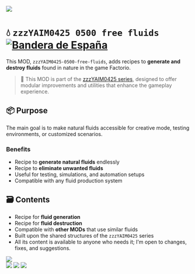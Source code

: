 ![](https://raw.githubusercontent.com/yaim0425/zzzYAIM0425-0500-free-fluids/main/thumbnail.png)

# 💧 `zzzYAIM0425 0500 free fluids` [![Bandera de España](https://flagcdn.com/20x15/es.png)](https://github.com/yaim0425/zzzYAIM0425-0500-free-fluids/blob/main/Doc/README.md)

This MOD, `zzzYAIM0425-0500-free-fluids`, adds recipes to **generate and destroy fluids** found in nature in the game Factorio.

> 🧩 This MOD is part of the [zzzYAIM0425 series](https://github.com/yaim0425), designed to offer modular improvements and utilities that enhance the gameplay experience.

## 📦 Purpose

The main goal is to make natural fluids accessible for creative mode, testing environments, or customized scenarios.

### Benefits

- Recipe to **generate natural fluids** endlessly  
- Recipe to **eliminate unwanted fluids**  
- Useful for testing, simulations, and automation setups  
- Compatible with any fluid production system  

## 🗃️ Contents

- Recipe for **fluid generation**  
- Recipe for **fluid destruction**  
- Compatible with **other MODs** that use similar fluids  
- Built upon the shared structures of the `zzzYAIM0425` series  
- All its content is available to anyone who needs it; I'm open to changes, fixes, and suggestions.

![](https://raw.githubusercontent.com/yaim0425/zzzYAIM0425-0500-free-fluids/main/Doc/base/Screenshot%20(1).png)  
![](https://raw.githubusercontent.com/yaim0425/zzzYAIM0425-0500-free-fluids/main/Doc/base/Screenshot%20(2).png)
![](https://raw.githubusercontent.com/yaim0425/zzzYAIM0425-0500-free-fluids/main/Doc/base/Screenshot%20(3).png)
![](https://raw.githubusercontent.com/yaim0425/zzzYAIM0425-0500-free-fluids/main/Doc/base/Screenshot%20(4).png)
